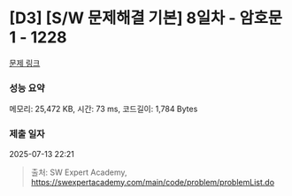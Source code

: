 # [D3] [S/W 문제해결 기본] 8일차 - 암호문1 - 1228 

[문제 링크](https://swexpertacademy.com/main/code/problem/problemDetail.do?contestProbId=AV14w-rKAHACFAYD) 

### 성능 요약

메모리: 25,472 KB, 시간: 73 ms, 코드길이: 1,784 Bytes

### 제출 일자

2025-07-13 22:21



> 출처: SW Expert Academy, https://swexpertacademy.com/main/code/problem/problemList.do
